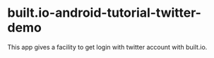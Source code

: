 built.io-android-tutorial-twitter-demo
======================================

This app gives a facility to get login with twitter account with built.io.
